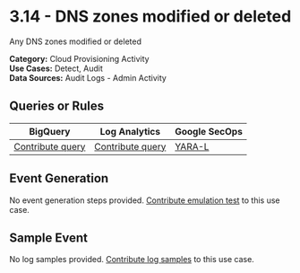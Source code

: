 # 3.14 - DNS zones modified or deleted
Any DNS zones modified or deleted	


**Category:** Cloud Provisioning Activity
</br>
**Use Cases:** Detect, Audit
</br>
**Data Sources:** Audit Logs - Admin Activity
</br>



## Queries or Rules
BigQuery | Log Analytics | Google SecOps
--- | --- | ---
[Contribute query](../../CONTRIBUTING.md) | [Contribute query](../../CONTRIBUTING.md) | [YARA-L](../../backends/chronicle/yaral/3_14_dns_zones_modified_or_deleted.yaral)

## Event Generation
No event generation steps provided. [Contribute emulation test](../../CONTRIBUTING.md) to this use case.

## Sample Event
No log samples provided. [Contribute log samples](../../CONTRIBUTING.md) to this use case.

